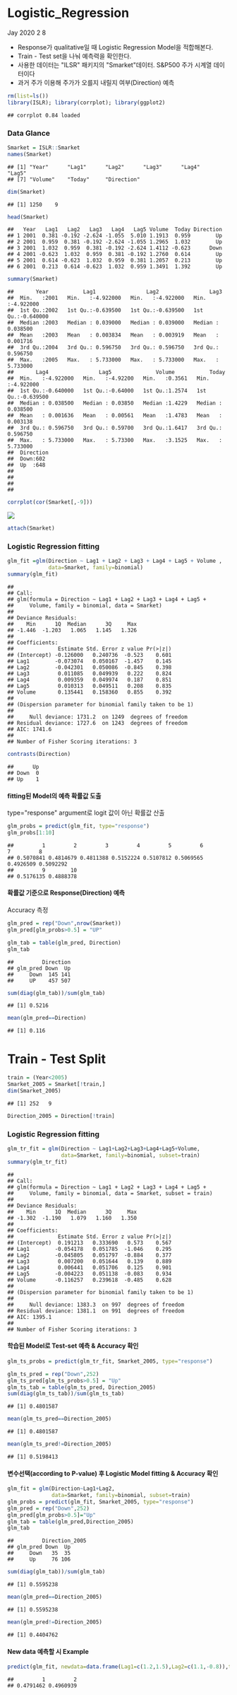 Logistic\_Regression
================
Jay
2020 2 8

-   Response가 qualitative일 때 Logistic Regression Model을 적합해본다.
-   Train - Test set을 나눠 예측력을 확인한다.
-   사용한 데이터는 "ILSR" 패키지의 "Smarket"데이터. S&P500 주가 시계열 데이터이다
-   과거 주가 이용해 주가가 오를지 내릴지 여부(Direction) 예측

``` r
rm(list=ls())
library(ISLR); library(corrplot); library(ggplot2)
```

    ## corrplot 0.84 loaded

### Data Glance

``` r
Smarket = ISLR::Smarket
names(Smarket)
```

    ## [1] "Year"      "Lag1"      "Lag2"      "Lag3"      "Lag4"      "Lag5"     
    ## [7] "Volume"    "Today"     "Direction"

``` r
dim(Smarket)
```

    ## [1] 1250    9

``` r
head(Smarket)
```

    ##   Year   Lag1   Lag2   Lag3   Lag4   Lag5 Volume  Today Direction
    ## 1 2001  0.381 -0.192 -2.624 -1.055  5.010 1.1913  0.959        Up
    ## 2 2001  0.959  0.381 -0.192 -2.624 -1.055 1.2965  1.032        Up
    ## 3 2001  1.032  0.959  0.381 -0.192 -2.624 1.4112 -0.623      Down
    ## 4 2001 -0.623  1.032  0.959  0.381 -0.192 1.2760  0.614        Up
    ## 5 2001  0.614 -0.623  1.032  0.959  0.381 1.2057  0.213        Up
    ## 6 2001  0.213  0.614 -0.623  1.032  0.959 1.3491  1.392        Up

``` r
summary(Smarket)
```

    ##       Year           Lag1                Lag2                Lag3          
    ##  Min.   :2001   Min.   :-4.922000   Min.   :-4.922000   Min.   :-4.922000  
    ##  1st Qu.:2002   1st Qu.:-0.639500   1st Qu.:-0.639500   1st Qu.:-0.640000  
    ##  Median :2003   Median : 0.039000   Median : 0.039000   Median : 0.038500  
    ##  Mean   :2003   Mean   : 0.003834   Mean   : 0.003919   Mean   : 0.001716  
    ##  3rd Qu.:2004   3rd Qu.: 0.596750   3rd Qu.: 0.596750   3rd Qu.: 0.596750  
    ##  Max.   :2005   Max.   : 5.733000   Max.   : 5.733000   Max.   : 5.733000  
    ##       Lag4                Lag5              Volume           Today          
    ##  Min.   :-4.922000   Min.   :-4.92200   Min.   :0.3561   Min.   :-4.922000  
    ##  1st Qu.:-0.640000   1st Qu.:-0.64000   1st Qu.:1.2574   1st Qu.:-0.639500  
    ##  Median : 0.038500   Median : 0.03850   Median :1.4229   Median : 0.038500  
    ##  Mean   : 0.001636   Mean   : 0.00561   Mean   :1.4783   Mean   : 0.003138  
    ##  3rd Qu.: 0.596750   3rd Qu.: 0.59700   3rd Qu.:1.6417   3rd Qu.: 0.596750  
    ##  Max.   : 5.733000   Max.   : 5.73300   Max.   :3.1525   Max.   : 5.733000  
    ##  Direction 
    ##  Down:602  
    ##  Up  :648  
    ##            
    ##            
    ##            
    ## 

``` r
corrplot(cor(Smarket[,-9]))
```

![](Logistic_Reg_files/figure-markdown_github/unnamed-chunk-2-1.png)

``` r
attach(Smarket)
```

### Logistic Regression fitting

``` r
glm_fit =glm(Direction ~ Lag1 + Lag2 + Lag3 + Lag4 + Lag5 + Volume , 
             data=Smarket, family=binomial)
summary(glm_fit)
```

    ## 
    ## Call:
    ## glm(formula = Direction ~ Lag1 + Lag2 + Lag3 + Lag4 + Lag5 + 
    ##     Volume, family = binomial, data = Smarket)
    ## 
    ## Deviance Residuals: 
    ##    Min      1Q  Median      3Q     Max  
    ## -1.446  -1.203   1.065   1.145   1.326  
    ## 
    ## Coefficients:
    ##              Estimate Std. Error z value Pr(>|z|)
    ## (Intercept) -0.126000   0.240736  -0.523    0.601
    ## Lag1        -0.073074   0.050167  -1.457    0.145
    ## Lag2        -0.042301   0.050086  -0.845    0.398
    ## Lag3         0.011085   0.049939   0.222    0.824
    ## Lag4         0.009359   0.049974   0.187    0.851
    ## Lag5         0.010313   0.049511   0.208    0.835
    ## Volume       0.135441   0.158360   0.855    0.392
    ## 
    ## (Dispersion parameter for binomial family taken to be 1)
    ## 
    ##     Null deviance: 1731.2  on 1249  degrees of freedom
    ## Residual deviance: 1727.6  on 1243  degrees of freedom
    ## AIC: 1741.6
    ## 
    ## Number of Fisher Scoring iterations: 3

``` r
contrasts(Direction)
```

    ##      Up
    ## Down  0
    ## Up    1

#### fitting된 Model의 예측 확률값 도출

type="response" argument로 logit 값이 아닌 확률값 산출

``` r
glm_probs = predict(glm_fit, type="response")
glm_probs[1:10]
```

    ##         1         2         3         4         5         6         7         8 
    ## 0.5070841 0.4814679 0.4811388 0.5152224 0.5107812 0.5069565 0.4926509 0.5092292 
    ##         9        10 
    ## 0.5176135 0.4888378

#### 확률값 기준으로 Response(Direction) 예측

Accuracy 측정

``` r
glm_pred = rep("Down",nrow(Smarket))
glm_pred[glm_probs>0.5] = "UP"

glm_tab = table(glm_pred, Direction)
glm_tab
```

    ##         Direction
    ## glm_pred Down  Up
    ##     Down  145 141
    ##     UP    457 507

``` r
sum(diag(glm_tab))/sum(glm_tab)
```

    ## [1] 0.5216

``` r
mean(glm_pred==Direction)
```

    ## [1] 0.116

Train - Test Split
==================

``` r
train = (Year<2005)
Smarket_2005 = Smarket[!train,]
dim(Smarket_2005)
```

    ## [1] 252   9

``` r
Direction_2005 = Direction[!train]
```

### Logistic Regression fitting

``` r
glm_tr_fit = glm(Direction ~ Lag1+Lag2+Lag3+Lag4+Lag5+Volume,
                 data=Smarket, family=binomial, subset=train)
summary(glm_tr_fit)
```

    ## 
    ## Call:
    ## glm(formula = Direction ~ Lag1 + Lag2 + Lag3 + Lag4 + Lag5 + 
    ##     Volume, family = binomial, data = Smarket, subset = train)
    ## 
    ## Deviance Residuals: 
    ##    Min      1Q  Median      3Q     Max  
    ## -1.302  -1.190   1.079   1.160   1.350  
    ## 
    ## Coefficients:
    ##              Estimate Std. Error z value Pr(>|z|)
    ## (Intercept)  0.191213   0.333690   0.573    0.567
    ## Lag1        -0.054178   0.051785  -1.046    0.295
    ## Lag2        -0.045805   0.051797  -0.884    0.377
    ## Lag3         0.007200   0.051644   0.139    0.889
    ## Lag4         0.006441   0.051706   0.125    0.901
    ## Lag5        -0.004223   0.051138  -0.083    0.934
    ## Volume      -0.116257   0.239618  -0.485    0.628
    ## 
    ## (Dispersion parameter for binomial family taken to be 1)
    ## 
    ##     Null deviance: 1383.3  on 997  degrees of freedom
    ## Residual deviance: 1381.1  on 991  degrees of freedom
    ## AIC: 1395.1
    ## 
    ## Number of Fisher Scoring iterations: 3

#### 학습된 Model로 Test-set 예측 & Accuracy 확인

``` r
glm_ts_probs = predict(glm_tr_fit, Smarket_2005, type="response")

glm_ts_pred = rep("Down",252)
glm_ts_pred[glm_ts_probs>0.5] = "Up"
glm_ts_tab = table(glm_ts_pred, Direction_2005)
sum(diag(glm_ts_tab))/sum(glm_ts_tab)
```

    ## [1] 0.4801587

``` r
mean(glm_ts_pred==Direction_2005)
```

    ## [1] 0.4801587

``` r
mean(glm_ts_pred!=Direction_2005)
```

    ## [1] 0.5198413

#### 변수선택(according to P-value) 후 Logistic Model fitting & Accuracy 확인

``` r
glm_fit = glm(Direction~Lag1+Lag2,
              data=Smarket, family=binomial, subset=train)
glm_probs = predict(glm_fit, Smarket_2005, type="response")
glm_pred = rep("Down",252)
glm_pred[glm_probs>0.5]="Up"
glm_tab = table(glm_pred,Direction_2005)
glm_tab
```

    ##         Direction_2005
    ## glm_pred Down  Up
    ##     Down   35  35
    ##     Up     76 106

``` r
sum(diag(glm_tab))/sum(glm_tab)
```

    ## [1] 0.5595238

``` r
mean(glm_pred==Direction_2005)
```

    ## [1] 0.5595238

``` r
mean(glm_pred!=Direction_2005)
```

    ## [1] 0.4404762

#### New data 예측할 시 Example

``` r
predict(glm_fit, newdata=data.frame(Lag1=c(1.2,1.5),Lag2=c(1.1,-0.8)),type='response')
```

    ##         1         2 
    ## 0.4791462 0.4960939
